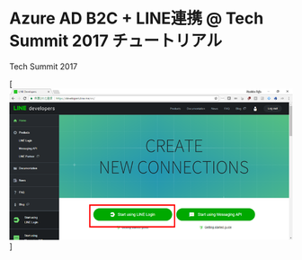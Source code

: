 # Azure AD B2C + LINE連携 @ Tech Summit 2017 チュートリアル
Tech Summit 2017

[![LINE Loginの利用を開始する](https://github.com/fujie/ts2017/blob/pic/line_start_line_login.png)]

